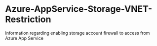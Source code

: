 # Azure-AppService-Storage-VNET-Restriction
Information regarding enabling storage account firewall to access from Azure App Service 
